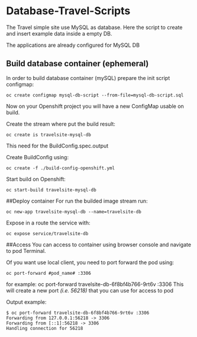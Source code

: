 # Database-Travel-Scripts
The Travel simple site use MySQL as database.
Here the script to create and insert example data inside a empty DB.

The applications are already configured for MySQL DB

## Build database container (ephemeral)
In order to build database container (mySQL) prepare the init script configmap:

```shell script
oc create configmap mysql-db-script --from-file=mysql-db-script.sql
```
Now on your Openshift project you will have a new ConfigMap usable on build.

Create the stream where put the build result:

```shell script
oc create is travelsite-mysql-db
```
This need for the BuildConfig.spec.output

Create BuildConfig using:

```shell script
oc create -f ./build-config-openshift.yml
```

Start build on Openshift:

```shell script
oc start-build travelsite-mysql-db
```

##Deploy container
For run the builded image stream run:

```shell script
oc new-app travelsite-mysql-db --name=travelsite-db
```

Expose in a route the service with:

```shell script
oc expose service/travelsite-db
```

##Access
You can access to container using browser console and navigate to pod Terminal.

Of you want use local client, you need to port forward the pod using:

```shell script
oc port-forward #pod_name# :3306
```

for example: oc port-forward travelsite-db-6f8bf4b766-9rt6v :3306
This will create a new port _(i.e. 56218)_ that you can use for access to pod

Output example:

```
$ oc port-forward travelsite-db-6f8bf4b766-9rt6v :3306
Forwarding from 127.0.0.1:56218 -> 3306
Forwarding from [::1]:56218 -> 3306
Handling connection for 56218
```


